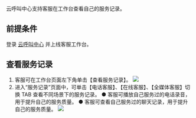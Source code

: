 云呼叫中心支持客服在工作台查看自己的服务记录。
## 前提条件
登录 [云呼叫中心](https://tccc.qcloud.com/login) 并上线客服工作台。
## 查看服务记录
1. 客服可在工作台页面左下角单击【查看服务记录】。
![](https://main.qcloudimg.com/raw/3bf0dba46f8106a7b438b01739c74289.png)
2. 进入“服务记录”页面中，可单击【电话客服】、【在线客服】、【全媒体客服】切换 TAB 查看不同场景下的服务记录。
● 客服可播放自己服务过的电话录音，用于提升自己的服务质量。
● 客服可查看自己服务过的聊天记录，用于提升自己的服务质量。
![](https://main.qcloudimg.com/raw/b2ce7df80d33e60c594dfe4ccc9f8242.png)
